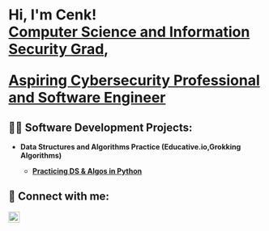 <h1>Hi, I'm Cenk! <br/>
<a href="https://www.linkedin.com/in/cenkcafer/">Computer Science and Information Security Grad</a>,
  
<a href="https://github.com/cenkcafer"> Aspiring Cybersecurity Professional and Software Engineer</a>

<h2>👨‍💻 Software Development Projects:</h2>

- <b>Data Structures and Algorithms Practice (Educative.io,Grokking Algorithms)
  - [Practicing DS & Algos in Python](https://github.com/cenkcafer/educative_io_coding_problems)

<h2> 🤳 Connect with me:</h2>

[<img align="left" alt="JoshMadakor | LinkedIn" width="22px" src="https://cdn.jsdelivr.net/npm/simple-icons@v3/icons/linkedin.svg" />][linkedin]

[linkedin]: https://linkedin.com/in/cenk-cafer/

<!--
Here are some ideas to get you started:

- 🔭 I’m currently working on ...
- 🌱 I’m currently learning ...
- 👯 I’m looking to collaborate on ...
- 🤔 I’m looking for help with ...
- 💬 Ask me about ...
- 📫 How to reach me: ...
- 😄 Pronouns: ...
- ⚡ Fun fact: ...
-->
